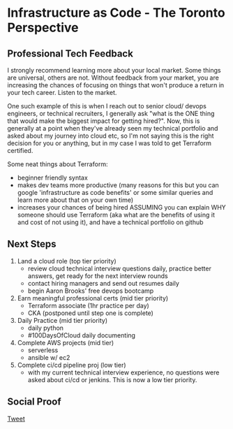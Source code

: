 
# Infrastructure as Code - The Toronto Perspective

## Professional Tech Feedback

I strongly recommend learning more about your local market. Some things are universal, others are not. Without feedback from your market, you are increasing the chances of focusing on things that won't produce a return in your tech career. Listen to the market.

One such example of this is when I reach out to senior cloud/ devops engineers, or technical recruiters, I generally ask "what is the ONE thing that would make the biggest impact for getting hired?". Now, this is generally at a point when they've already seen my technical portfolio and asked about my journey into cloud etc, so I'm not saying this is the right decision for you or anything, but in my case I was told to get Terraform certified. 

Some neat things about Terraform:
- beginner friendly syntax
- makes dev teams more productive (many reasons for this but you can google 'infrastructure as code benefits' or some similar queries and learn more about that on your own time)
- increases your chances of being hired ASSUMING you can explain WHY someone should use Terraform (aka what are the benefits of using it and cost of not using it), and have a technical portfolio on github

## Next Steps

1) Land a cloud role (top tier priority)
    - review cloud technical interview questions daily, practice better answers, get ready for the next interview rounds
    - contact hiring managers and send out resumes daily
    - begin Aaron Brooks' free devops bootcamp
2) Earn meaningful professional certs (mid tier priority)
    - Terraform associate (1hr practice per day)
    - CKA (postponed until step one is complete)
3) Daily Practice (mid tier priority)
    - daily python
    - #100DaysOfCloud daily documenting
4) Complete AWS projects (mid tier)
    - serverless
    - ansible w/ ec2
5) Complete ci/cd pipeline proj (low tier)
    - with my current technical interview experience, no questions were asked about ci/cd or jenkins. This is now a low tier priority.


## Social Proof

[Tweet]()
